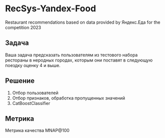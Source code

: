 # RecSys-Yandex-Food
Restaurant recommendations based on data provided by Яндекс.Еда for the competition 2023
## Задача
Ваша задача предсказать пользователям из тестового набора рестораны в неродных городах, которым они поставят в следующую поездку оценку 4 и выше.
## Решение
1. Отбор пользователей
2. Отбор признаков, обработка пропущенных значений
3. CatBoostClassifier
## Метрика
Метрика качества MNAP@100
